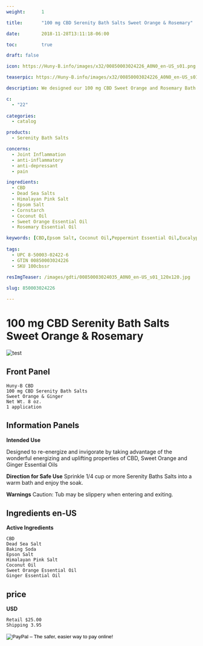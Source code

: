 ```yaml
---
weight:      1

title:       "100 mg CBD Serenity Bath Salts Sweet Orange & Rosemary"

date:        2018-11-28T13:11:18-06:00

toc:         true

draft: false

icon: https://Huny-B.info/images/x32/00850003024226_A0N0_en-US_s01.png

teaserpic: https://Huny-B.info/images/x32/00850003024226_A0N0_en-US_s01.png

description: We designed our 100 mg CBD Sweet Orange and Rosemary Bath Salts to re-energize and invigorate by taking advantage of the wonderful energizing and uplifting properties of CBD, Sweet Orange and Ginger Essential Oils. Educate Yourself. Learn more now about research regarding active ingredients. 

c:
  - "22"
  
categories: 
  - catalog

products: 
  - Serenity Bath Salts

concerns:
  - Joint Inflammation
  - anti-inflammatory
  - anti-depressant
  - pain

ingredients:
  - CBD
  - Dead Sea Salts
  - Himalayan Pink Salt
  - Epsom Salt
  - Cornstarch
  - Coconut Oil
  - Sweet Orange Essential Oil
  - Rosemary Essential Oil

keywords: [CBD,Epsom Salt, Coconut Oil,Peppermint Essential Oil,Eucalyptus Essential Oil,Joint Inflammation, sleeplessness,neuropathy,fibromyalgia, arthritis,stressed out,mental exhaustion, congestion,depression, refreshing, restlessness, muscle aches,sore muscles, cramps,anti-inflammatory, pain, spa, relief, bath bomb, aromatherapy, broad spectrum, full spectrum, hemp oil, soak, relaxing, soothe, Sweet Orange Essentail Oil, Rosemary Essential Oil, Himalayan Pink Salt, Dead Sea Salt]
  
tags: 
  - UPC 8-50003-02422-6
  - GTIN 00850003024226
  - SKU 100cbssr
  
resImgTeaser: /images/gdti/00850003024035_A0N0_en-US_s01_120x120.jpg

slug: 850003024226

---
```

# 100 mg CBD Serenity Bath Salts Sweet Orange & Rosemary

![test](https://Huny-B.info/images/x300/00850003024035_A0N0_en-US_s01.jpg)

## Front Panel

    Huny-B CBD
    100 mg CBD Serenity Bath Salts 
    Sweet Orange & Ginger
    Net Wt. 8 oz.
    1 application

## Information Panels

**Intended Use**

Designed to re-energize and invigorate 
by taking advantage of the wonderful energizing 
and uplifting properties 
of CBD, Sweet Orange and Ginger Essential Oils

**Direction for Safe Use**
Sprinkle 1/4 cup or more Serenity Baths Salts 
into a warm bath and enjoy the soak.

**Warnings**
Caution: Tub may be slippery when entering and exiting.

## Ingredients en-US 

**Active Ingredients**

    CBD
    Dead Sea Salt
    Baking Soda
    Epson Salt
    Himalayan Pink Salt
    Coconut Oil
    Sweet Orange Essential Oil
    Ginger Essential Oil

## price

**USD**

    Retail $25.00
    Shipping 3.95

<form action="https://www.paypal.com/cgi-bin/webscr" method="post" target="_top">
<input type="hidden" name="cmd" value="_s-xclick">
<input type="hidden" name="hosted_button_id" value="Z3TM4RYPX8UG6">
<input type="image" src="https://www.paypalobjects.com/en_US/GB/i/btn/btn_buynowCC_LG.gif" border="0" name="submit" alt="PayPal – The safer, easier way to pay online!">
<img alt="" border="0" src="https://www.paypalobjects.com/en_US/i/scr/pixel.gif" width="1" height="1">
</form>

